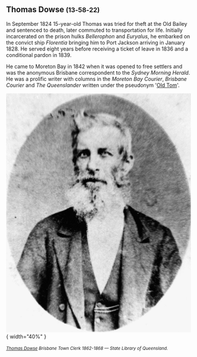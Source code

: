 ## Thomas Dowse <small>(13‑58‑22)</small>

In September 1824 15-year-old Thomas was tried for theft at the Old Bailey and sentenced to death, later commuted to transportation for life. Initially incarcerated on the prison hulks *Bellerophon* and *Euryalus*, he embarked on the convict ship *Florentia* bringing him to Port Jackson arriving in January 1828. He served eight years before receiving a ticket of leave in 1836 and a conditional pardon in 1839. 

He came to Moreton Bay in 1842 when it was opened to free settlers and was the anonymous Brisbane correspondent to the *Sydney Morning Herald*. He was a prolific writer with columns in the *Moreton Bay Courier*, *Brisbane Courier* and *The Queenslander* written under the pseudonym '[Old Tom](https://trove.nla.gov.au/search/category/newspapers?keyword=%22Old%20Tom%22%20%22OLD%20TIMES.%20THE%20SETTLEMENT%22&l-state=Queensland&l-title=42&l-decade=186&l-year=1869&sortBy=dateAsc&startPos=0)'.

![Thomas Dowse](../assets/thomas-dowse.jpg){ width="40%" }

*<small>[Thomas Dowse](http://onesearch.slq.qld.gov.au/permalink/f/1upgmng/slq_alma21218687340002061) Brisbane Town Clerk 1862-1868 — State Library of Queensland.</small>*
